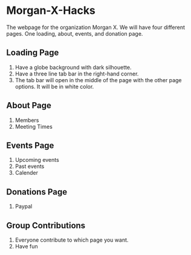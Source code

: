 # Morgan-X-Hacks
The webpage for the organization Morgan X. We will have four different pages. One loading, about, events, and donation page. 

## Loading Page
1. Have a globe background with dark silhouette. 
2. Have a three line tab bar in the right-hand corner. 
3. The tab bar will open in the middle of the page with the other page options. It will be in white color. 

## About Page
1. Members
2. Meeting Times

## Events Page
1. Upcoming events
2. Past events
3. Calender 

## Donations Page
1. Paypal

## Group Contributions 
1. Everyone contribute to which page you want. 
2. Have fun 
